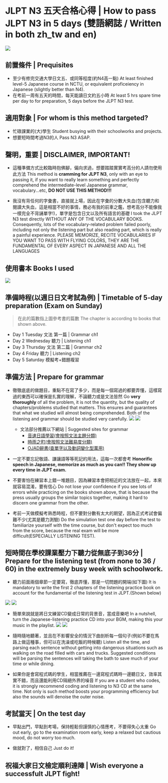 # JLPT N3 五天合格心得 | How to pass JLPT N3 in 5 days (雙語網誌 / Written in both zh_tw and en)
![](https://i.imgur.com/YDdUU0q.png)

## 前置條件 | Prequisites
* 至少有修完交通大學日文五、或同等程度(約N4高一點) 
At least finished level-5 Japanese course in NCTU, or equivalent proficeiency in Japanese (slightly better than N4).
* 在考前一周有五天的時間，每天能讀日文約五小時 
At least 5 hrs spare time per day to for preparation, 5 days before the JLPT N3 test.

## 適用對象 | For whom is this method targeted?
* 忙碌課業的(大)學生 
Student busying with their schoolworks and projects.
* 想要短時間考過N3的人 
Pass N3 ASAP.

## 聲明，重要 | DISCLAIMER, IMPORTANT!
* 這種準備方式比較臨時抱佛腳，偏向求過，想要踏踏實實考高分的人請勿使用此方法 
This method is **cramming for JLPT N3**, only with an eye to passing it, if you want to really learn something and perfectly comprehend the intermediate-level Japanese grammar, vocabulary...etc, **DO NOT USE THIS METHOD!!!**

* 我沒有背任何的字彙書，直接就上場，因此在字彙的分數大失血(包含聽力和閱讀大失血，這是相當不好的事情，務必有我的前車之鑑，想考高分不能像我一樣完全不背誦單字!)，單字是包含日文以及所有語言的基礎 
I took the JLPT N3 test directly WITHOUT ANY OF THE VOCABULARY BOOKS. Consequently, lots of the vocabulary-related problem failed poorly, including not only the listening part but also reading part, which is really a painful experience. PLEASE MEMORIZE, RECITE VOCABULARIES IF YOU WANT TO PASS WITH FLYING COLORS, THEY ARE THE FUNDAMENTAL OF EVERY ASPECT IN JAPANESE AND ALL THE LANGUAGES


## 使用書本 Books I used

![](https://i.imgur.com/5fWNWWr.jpg)

## 準備時程(以週日日文考試為例) | Timetable of 5-day preparation (Exam on Sunday)
> 在此的篇數指上圖參考書的篇數 
>  The chapter is according to books that shown above.
* Day 1 Tuesday 文法 第一篇 | Grammar ch1
* Day 2 Wednesday 聽力 | Listening ch1
* Day 3 Thursday 文法 第二篇 | Grammar ch2
* Day 4 Friday 聽力 | Listening ch2
* Day 5 Saturday 模擬考+錯題複習

## 準備方法 | Prepare for grammar

* 徹徹底底的做題目，重點不在寫了多少，而是每一個寫過的都要弄懂，這樣寫過的東西可以確保是扎實的理解，不論聽力或是文法皆然
Go **very thoroughly** of all the problem, it is not the quantity, but the quality of chapters/problems studied that matters. This ensures and guarantees that what we studied will almost being comprehended. Both of the listening and grammar should be studied very carefully.
![](https://i.imgur.com/4mxEYvN.jpg)
![](https://i.imgur.com/InUMNT5.jpg)

    * 文法部分推薦以下網站 | Suggested sites for grammar
        * [音速日語學習(會按照文法主題分類)](https://jp.sonic-learning.com/)
        * [時雨之町(會按照文法難易度分類)](https://www.sigure.tw/learn-japanese/grammar/medium)
        * [OJAD辭書(查單字以及動詞變化型萬用)](http://www.gavo.t.u-tokyo.ac.jp/ojad/)

* 一定不要忘記敬語、謙讓語等等死記的用法，這每一次都會考
**Honorific speech in Japanese, memorize as much as you can!! They show up every time in JLPT exam.**

* 不要害怕在練習本上錯一堆題目，因為練習本會把相近的文法放在一起，本來就容易混淆，要有信心
Do not lose your confidence if you see lots of errors while practicing on the books shown above, that is because the press usually groups the similar topics together, making it hard to discern one grammar from the other.

* 考前一天做模擬考熟悉時程，但不要對分數有太大的期望，因為正式考試會偏難不少(尤其是聽力測驗)
Do the simulation test one day before the test to familiarize yourself with the time course, but don't expect too much from the score, because the real exam will be more difficult(ESPECIALLY LISTENING TEST).
## 短時間在學校課業壓力下聽力從無底子到36分 | Prepare for the listening test (from none to 36 / 60) in the extremely busy week with schoolwork.

* 聽力前面兩個章節一定要寫，徹底弄懂，那是一切問題的開端(如下圖)
It is mandatory to write the first 2 chapters of the listening practice book on account for the fundamental of the listening test in JLPT.(Shown below)

![](https://i.imgur.com/t6SQ5Oq.jpg)
![](https://i.imgur.com/BNm2K75.jpg)

* 簡單來說就是將日文練習CD變成日常的背景音，當成音樂吧
In a nutshell, turn the Japanese-listening practice CD into your BGM, making this your music in the playlist.
![](https://i.imgur.com/xfLcNib.png)
![](https://i.imgur.com/yaD7v7O.jpg)

* 隨時隨地聽著，並且在不影響安全的情況下曲剖析每一個句子(例如不要在馬路上做這種事，但可以在洗澡或吃飯的時候聽)
Listen all the time, and parsing each sentence without getting into dangerous situations such as walking on the road filled with cars and trucks. Suggested conditions will be parsing the sentences will taking the bath to save much of your time or while dining.

* 如果你是會寫程式碼的學生，相當推薦在一邊寫程式碼時一邊聽日文，效率其實不錯，而且還能利用CD隔絕外界的噪音
If you are a student who codes, it is strongly recommend coding and listening to N3 CD at the same time. Not only is such method boosts your programming efficiency but also the sounds will denoise the outer noise.

## 考試當天 | On the test day
* 早點出門，早點到考場，保持輕鬆但謹慎的心情應考，不要得失心太重
Go out early, go to the examination room early, keep a relaxed but cautious mood, do not worry too much.

* 做就對了，相信自己
Just do it!

## 祝福大家日文檢定順利達陣 | Wish everyone a successfult JLPT fight!